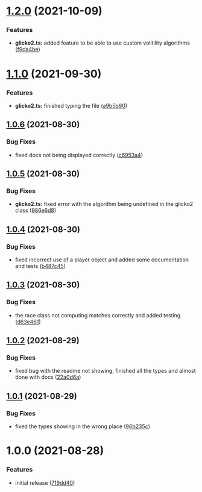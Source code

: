# [1.2.0](https://github.com/animafps/glicko2.ts/compare/v1.1.0...v1.2.0) (2021-10-09)


### Features

* **glicko2.ts:** added feature to be able to use custom volitility algorithms ([f9da4be](https://github.com/animafps/glicko2.ts/commit/f9da4beb3f4debf27644b871a1f3e1bf7131fedb))

# [1.1.0](https://github.com/animafps/glicko2.ts/compare/v1.0.6...v1.1.0) (2021-09-30)


### Features

* **glicko2.ts:** finished typing the file ([a9b5b90](https://github.com/animafps/glicko2.ts/commit/a9b5b9005ed36366fcc74b02a95d7820b9094770))

## [1.0.6](https://github.com/animafps/glicko2.ts/compare/v1.0.5...v1.0.6) (2021-08-30)


### Bug Fixes

* fixed docs not being displayed correctly ([c6953a4](https://github.com/animafps/glicko2.ts/commit/c6953a47dc236e548eaf053c62622c46ff579cdc))

## [1.0.5](https://github.com/animafps/glicko2.ts/compare/v1.0.4...v1.0.5) (2021-08-30)


### Bug Fixes

* **glicko2.ts:** fixed error with the algorithm being undefined in the glicko2 class ([986e6d8](https://github.com/animafps/glicko2.ts/commit/986e6d8b4343422dcbd8b9f5f3c48d015ddc7a82))

## [1.0.4](https://github.com/animafps/glicko2.ts/compare/v1.0.3...v1.0.4) (2021-08-30)


### Bug Fixes

* fixed incorrect use of a player object and added some documentation and tests ([b487c45](https://github.com/animafps/glicko2.ts/commit/b487c45843ebab276829e6ab930dc80069d467c5))

## [1.0.3](https://github.com/animafps/glicko2.ts/compare/v1.0.2...v1.0.3) (2021-08-30)


### Bug Fixes

* the race class not computing matches correctly and added testing ([d63e461](https://github.com/animafps/glicko2.ts/commit/d63e461e0af14e6e540ebf602e692d725328310c))

## [1.0.2](https://github.com/animafps/glicko2.ts/compare/v1.0.1...v1.0.2) (2021-08-29)


### Bug Fixes

* fixed bug with the readme not showing, finished all the types and almost done with docs ([22a0d6a](https://github.com/animafps/glicko2.ts/commit/22a0d6abb7ca80c3788688418c14d6e4819f5c99))

## [1.0.1](https://github.com/animafps/glicko2.ts/compare/v1.0.0...v1.0.1) (2021-08-29)


### Bug Fixes

* fixed the types showing in the wrong place ([96b235c](https://github.com/animafps/glicko2.ts/commit/96b235c201a000535fedb93947f1ce5b13a9c031))

# 1.0.0 (2021-08-28)


### Features

* initial release ([719dd40](https://github.com/animafps/glicko2.ts/commit/719dd40d3aa28ae2def31699e416fb13e305e946))
